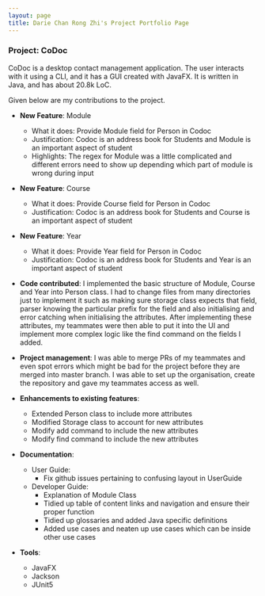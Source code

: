 ```yaml
---
layout: page
title: Darie Chan Rong Zhi's Project Portfolio Page
---
```


### Project: CoDoc

CoDoc is a desktop contact management application. The user interacts with it using a CLI, and it has a GUI created with JavaFX. It is written in Java, and has about 20.8k LoC.

Given below are my contributions to the project.

* **New Feature**: Module
    * What it does: Provide Module field for Person in Codoc
    * Justification: Codoc is an address book for Students and Module is an important aspect of student
    * Highlights: The regex for Module was a little complicated and different errors need to show up depending which part of module is wrong during input

* **New Feature**: Course
  * What it does: Provide Course field for Person in Codoc
  * Justification: Codoc is an address book for Students and Course is an important aspect of student

* **New Feature**: Year
  * What it does: Provide Year field for Person in Codoc
  * Justification: Codoc is an address book for Students and Year is an important aspect of student

* **Code contributed**: I implemented the basic structure of Module, Course and Year into Person class. 
I had to change files from many directories just to implement it such as making sure storage class expects that field, 
parser knowing the particular prefix for the field and also initialising and error catching when initialising the attributes. 
After implementing these attributes, my teammates were then able to put it into the UI and implement more complex logic like the find command on the fields I added.

* **Project management**: I was able to merge PRs of my teammates and even spot errors which might be bad for the project before they are merged into master branch.
I was able to set up the organisation, create the repository and gave my teammates access as well. 

* **Enhancements to existing features**:
    * Extended Person class to include more attributes
    * Modified Storage class to account for new attributes
    * Modify add command to include the new attributes
    * Modify find command to include the new attributes

* **Documentation**:
    * User Guide:
        * Fix github issues pertaining to confusing layout in UserGuide
    * Developer Guide:
        * Explanation of Module Class
        * Tidied up table of content links and navigation and ensure their proper function
        * Tidied up glossaries and added Java specific definitions
        * Added use cases and neaten up use cases which can be inside other use cases

* **Tools**:
    * JavaFX
    * Jackson
    * JUnit5
